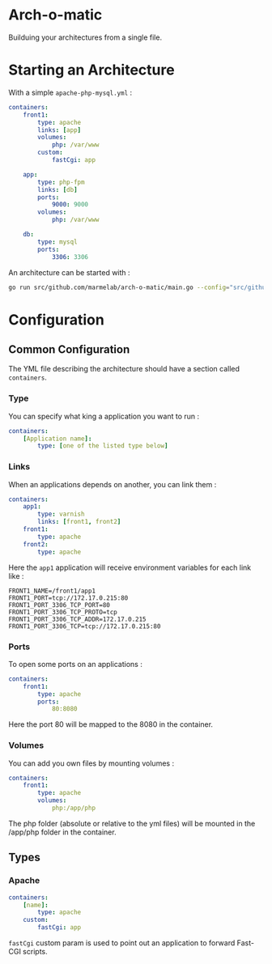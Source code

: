 # Arch-o-matic
Builduing your architectures from a single file.

# Starting an Architecture
With a simple `apache-php-mysql.yml` :
```yml
containers:
    front1:
        type: apache
        links: [app]
        volumes:
            php: /var/www
        custom:
            fastCgi: app

    app:
        type: php-fpm
        links: [db]
        ports:
            9000: 9000
        volumes:
            php: /var/www

    db:
        type: mysql
        ports:
            3306: 3306

```

An architecture can be started with :

```sh
go run src/github.com/marmelab/arch-o-matic/main.go --config="src/github.com/marmelab/arch-o-matic/example/apache-php-mysql.yml"
```

# Configuration

## Common Configuration

The YML file describing the architecture should have a section called `containers`.

### Type
You can specify what king a application you want to run :
```yml
containers:
	[Application name]:
		type: [one of the listed type below]
```

### Links
When an applications depends on another, you can link them :
```yml
containers:
	app1:
		type: varnish
		links: [front1, front2]
	front1:
		type: apache
	front2:
		type: apache
```

Here the `app1` application will receive environment variables for each link like :
```
FRONT1_NAME=/front1/app1
FRONT1_PORT=tcp://172.17.0.215:80
FRONT1_PORT_3306_TCP_PORT=80
FRONT1_PORT_3306_TCP_PROTO=tcp
FRONT1_PORT_3306_TCP_ADDR=172.17.0.215
FRONT1_PORT_3306_TCP=tcp://172.17.0.215:80
```

### Ports
To open some ports on an applications :
```yml
containers:
	front1:
		type: apache
		ports:
			80:8080
```

Here the port 80 will be mapped to the 8080 in the container.

### Volumes
You can add you own files by mounting volumes :
```yml
containers:
	front1:
		type: apache
		volumes:
			php:/app/php
```

The php folder (absolute or relative to the yml files) will be mounted in the /app/php folder in the container.

## Types
### Apache
```yml
containers:
    [name]:
        type: apache
    custom:
        fastCgi: app
```

`fastCgi` custom param is used to point out an application to forward Fast-CGI scripts.
